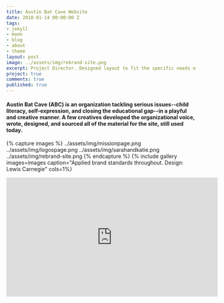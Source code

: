 ```yaml
---
title: Austin Bat Cave Website
date: 2018-01-14 00:00:00 Z
tags:
- jekyll
- moon
- blog
- about
- theme
layout: post
image: ../assets/img/rebrand-site.png
excerpt: Project Director. Designed layout to fit the specific needs of the organization, led project, wrote content, sourced images. 
project: true
comments: true
published: true
---
```


#### Austin Bat Cave (ABC) is an organization tackling serious issues--child literacy, self-expression, and closing the educational gap--in a playful and creative manner. A few creatives developed the organizational voice, wrote, designed, and sourced all of the material for the site, still used today.  
 
{% capture images %}
	../assets/img/missionpage.png
  ../assets/img/logospage.png
  ../assets/img/sarahandkatie.png
  ../assets/img/rebrand-site.png
{% endcapture %}
{% include gallery images=images caption="Applied brand standards throughout. Design: Lewis Carnegie" cols=1%}

<iframe width="560" height="315" src="https://www.youtube.com/embed/u8pOnDVbqE0" frameborder="0" allow="autoplay; encrypted-media" allowfullscreen></iframe>